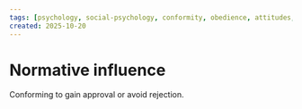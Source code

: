 ```yaml
---
tags: [psychology, social-psychology, conformity, obedience, attitudes, attribution, prejudice, aggression, prosocial]
created: 2025-10-20
---
```

# Normative influence

Conforming to gain approval or avoid rejection.
